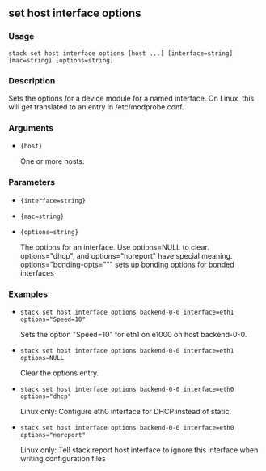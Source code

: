 ## set host interface options

### Usage

`stack set host interface options [host ...] [interface=string] [mac=string] [options=string]`

### Description


Sets the options for a device module for a named interface. On Linux,
this will get translated to an entry in /etc/modprobe.conf.



### Arguments

* `{host}`

   One or more hosts.


### Parameters
* `{interface=string}`
* `{mac=string}`
* `{options=string}`

   The options for an interface. Use options=NULL to clear.
	options="dhcp", and options="noreport" have
	special meaning. options="bonding-opts=\"\"" sets up bonding
	options for bonded interfaces

### Examples

* `stack set host interface options backend-0-0 interface=eth1 options="Speed=10"`

   Sets the option "Speed=10" for eth1 on e1000 on host backend-0-0.

* `stack set host interface options backend-0-0 interface=eth1 options=NULL`

   Clear the options entry.

* `stack set host interface options backend-0-0 interface=eth0 options="dhcp"`

   Linux only: Configure eth0 interface for DHCP instead of static.

* `stack set host interface options backend-0-0 interface=eth0 options="noreport"`

   Linux only:  Tell stack report host interface to ignore this interface
	when writing configuration files



